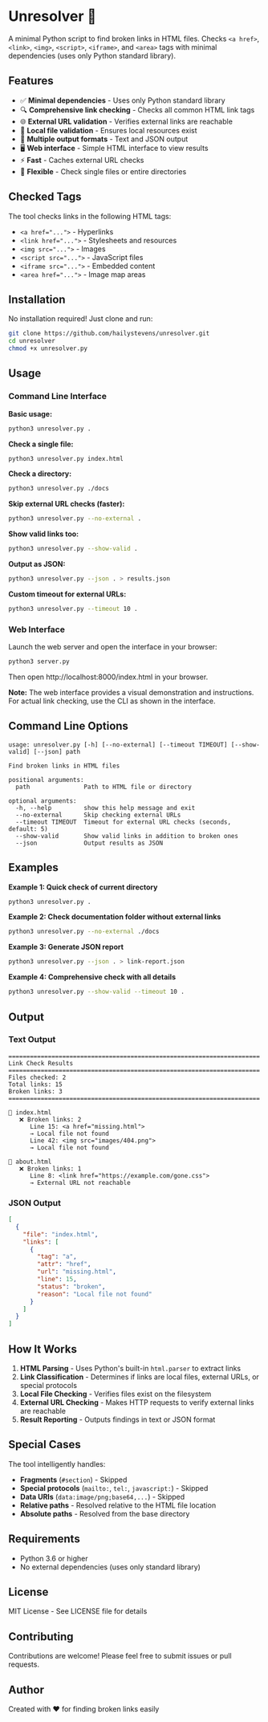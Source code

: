 # Unresolver 🔗

A minimal Python script to find broken links in HTML files. Checks `<a href>`, `<link>`, `<img>`, `<script>`, `<iframe>`, and `<area>` tags with minimal dependencies (uses only Python standard library).

## Features

- ✅ **Minimal dependencies** - Uses only Python standard library
- 🔍 **Comprehensive link checking** - Checks all common HTML link tags
- 🌐 **External URL validation** - Verifies external links are reachable
- 📁 **Local file validation** - Ensures local resources exist
- 🎨 **Multiple output formats** - Text and JSON output
- 🖥️ **Web interface** - Simple HTML interface to view results
- ⚡ **Fast** - Caches external URL checks
- 🎯 **Flexible** - Check single files or entire directories

## Checked Tags

The tool checks links in the following HTML tags:
- `<a href="...">` - Hyperlinks
- `<link href="...">` - Stylesheets and resources
- `<img src="...">` - Images
- `<script src="...">` - JavaScript files
- `<iframe src="...">` - Embedded content
- `<area href="...">` - Image map areas

## Installation

No installation required! Just clone and run:

```bash
git clone https://github.com/hailystevens/unresolver.git
cd unresolver
chmod +x unresolver.py
```

## Usage

### Command Line Interface

**Basic usage:**
```bash
python3 unresolver.py .
```

**Check a single file:**
```bash
python3 unresolver.py index.html
```

**Check a directory:**
```bash
python3 unresolver.py ./docs
```

**Skip external URL checks (faster):**
```bash
python3 unresolver.py --no-external .
```

**Show valid links too:**
```bash
python3 unresolver.py --show-valid .
```

**Output as JSON:**
```bash
python3 unresolver.py --json . > results.json
```

**Custom timeout for external URLs:**
```bash
python3 unresolver.py --timeout 10 .
```

### Web Interface

Launch the web server and open the interface in your browser:

```bash
python3 server.py
```

Then open http://localhost:8000/index.html in your browser.

**Note:** The web interface provides a visual demonstration and instructions. For actual link checking, use the CLI as shown in the interface.

## Command Line Options

```
usage: unresolver.py [-h] [--no-external] [--timeout TIMEOUT] [--show-valid] [--json] path

Find broken links in HTML files

positional arguments:
  path               Path to HTML file or directory

optional arguments:
  -h, --help         show this help message and exit
  --no-external      Skip checking external URLs
  --timeout TIMEOUT  Timeout for external URL checks (seconds, default: 5)
  --show-valid       Show valid links in addition to broken ones
  --json             Output results as JSON
```

## Examples

**Example 1: Quick check of current directory**
```bash
python3 unresolver.py .
```

**Example 2: Check documentation folder without external links**
```bash
python3 unresolver.py --no-external ./docs
```

**Example 3: Generate JSON report**
```bash
python3 unresolver.py --json . > link-report.json
```

**Example 4: Comprehensive check with all details**
```bash
python3 unresolver.py --show-valid --timeout 10 .
```

## Output

### Text Output

```
======================================================================
Link Check Results
======================================================================
Files checked: 2
Total links: 15
Broken links: 3
======================================================================

📄 index.html
   ❌ Broken links: 2
      Line 15: <a href="missing.html">
      → Local file not found
      Line 42: <img src="images/404.png">
      → Local file not found

📄 about.html
   ❌ Broken links: 1
      Line 8: <link href="https://example.com/gone.css">
      → External URL not reachable
```

### JSON Output

```json
[
  {
    "file": "index.html",
    "links": [
      {
        "tag": "a",
        "attr": "href",
        "url": "missing.html",
        "line": 15,
        "status": "broken",
        "reason": "Local file not found"
      }
    ]
  }
]
```

## How It Works

1. **HTML Parsing** - Uses Python's built-in `html.parser` to extract links
2. **Link Classification** - Determines if links are local files, external URLs, or special protocols
3. **Local File Checking** - Verifies files exist on the filesystem
4. **External URL Checking** - Makes HTTP requests to verify external links are reachable
5. **Result Reporting** - Outputs findings in text or JSON format

## Special Cases

The tool intelligently handles:
- **Fragments** (`#section`) - Skipped
- **Special protocols** (`mailto:`, `tel:`, `javascript:`) - Skipped
- **Data URIs** (`data:image/png;base64,...`) - Skipped
- **Relative paths** - Resolved relative to the HTML file location
- **Absolute paths** - Resolved from the base directory

## Requirements

- Python 3.6 or higher
- No external dependencies (uses only standard library)

## License

MIT License - See LICENSE file for details

## Contributing

Contributions are welcome! Please feel free to submit issues or pull requests.

## Author

Created with ❤️ for finding broken links easily